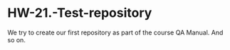 # HW-21.-Test-repository
We try to create our first repository as part of the course QA Manual.
And so on.

